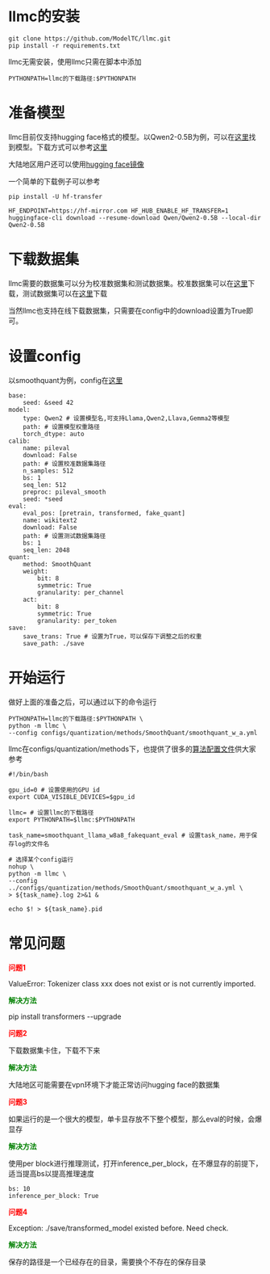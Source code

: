 # llmc的安装

```
git clone https://github.com/ModelTC/llmc.git
pip install -r requirements.txt
```

llmc无需安装，使用llmc只需在脚本中添加
```
PYTHONPATH=llmc的下载路径:$PYTHONPATH
```

# 准备模型

llmc目前仅支持hugging face格式的模型。以Qwen2-0.5B为例，可以在[这里](https://huggingface.co/Qwen/Qwen2-0.5B)找到模型。下载方式可以参考[这里](https://zhuanlan.zhihu.com/p/663712983)

大陆地区用户还可以使用[hugging face镜像](https://hf-mirror.com/)

一个简单的下载例子可以参考
```
pip install -U hf-transfer

HF_ENDPOINT=https://hf-mirror.com HF_HUB_ENABLE_HF_TRANSFER=1 huggingface-cli download --resume-download Qwen/Qwen2-0.5B --local-dir Qwen2-0.5B
```

# 下载数据集

llmc需要的数据集可以分为校准数据集和测试数据集。校准数据集可以在[这里](https://github.com/ModelTC/llmc/blob/main/tools/download_calib_dataset.py)下载，测试数据集可以在[这里](https://github.com/ModelTC/llmc/blob/main/tools/download_eval_dataset.py)下载

当然llmc也支持在线下载数据集，只需要在config中的download设置为True即可。

# 设置config

以smoothquant为例，config在[这里](https://github.com/ModelTC/llmc/blob/main/configs/quantization/SmoothQuant/smoothquant_llama_w8a8_fakequant_eval.yml)

```
base:
    seed: &seed 42
model:
    type: Qwen2 # 设置模型名,可支持Llama,Qwen2,Llava,Gemma2等模型
    path: # 设置模型权重路径
    torch_dtype: auto
calib:
    name: pileval
    download: False
    path: # 设置校准数据集路径
    n_samples: 512
    bs: 1
    seq_len: 512
    preproc: pileval_smooth
    seed: *seed
eval:
    eval_pos: [pretrain, transformed, fake_quant]
    name: wikitext2
    download: False
    path: # 设置测试数据集路径
    bs: 1
    seq_len: 2048
quant:
    method: SmoothQuant
    weight:
        bit: 8
        symmetric: True
        granularity: per_channel
    act:
        bit: 8
        symmetric: True
        granularity: per_token
save:
    save_trans: True # 设置为True，可以保存下调整之后的权重
    save_path: ./save
```

# 开始运行

做好上面的准备之后，可以通过以下的命令运行
```
PYTHONPATH=llmc的下载路径:$PYTHONPATH \
python -m llmc \
--config configs/quantization/methods/SmoothQuant/smoothquant_w_a.yml
```
llmc在configs/quantization/methods下，也提供了很多的[算法配置文件](https://github.com/ModelTC/llmc/tree/main/configs/quantization/methods)供大家参考

```
#!/bin/bash

gpu_id=0 # 设置使用的GPU id
export CUDA_VISIBLE_DEVICES=$gpu_id

llmc= # 设置llmc的下载路径
export PYTHONPATH=$llmc:$PYTHONPATH

task_name=smoothquant_llama_w8a8_fakequant_eval # 设置task_name，用于保存log的文件名

# 选择某个config运行
nohup \
python -m llmc \
--config ../configs/quantization/methods/SmoothQuant/smoothquant_w_a.yml \
> ${task_name}.log 2>&1 &

echo $! > ${task_name}.pid
```

# 常见问题

**<font color=red> 问题1 </font>** 

ValueError: Tokenizer class xxx does not exist or is not currently imported.

**<font color=green> 解决方法 </font>** 

pip install transformers --upgrade

**<font color=red> 问题2 </font>** 

下载数据集卡住，下载不下来

**<font color=green> 解决方法 </font>** 

大陆地区可能需要在vpn环境下才能正常访问hugging face的数据集

**<font color=red> 问题3 </font>** 

如果运行的是一个很大的模型，单卡显存放不下整个模型，那么eval的时候，会爆显存

**<font color=green> 解决方法 </font>** 

使用per block进行推理测试，打开inference_per_block，在不爆显存的前提下，适当提高bs以提高推理速度
```
bs: 10
inference_per_block: True
```

**<font color=red> 问题4 </font>** 

Exception: ./save/transformed_model existed before. Need check.

**<font color=green> 解决方法 </font>** 

保存的路径是一个已经存在的目录，需要换个不存在的保存目录


